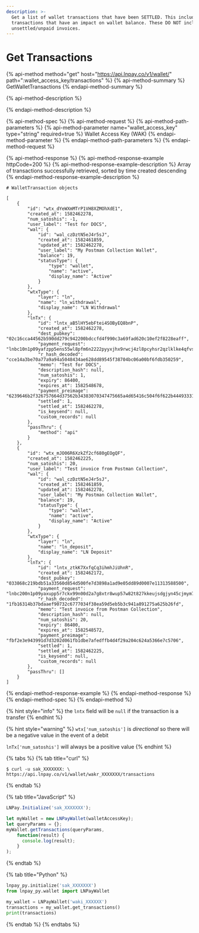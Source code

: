 ```yaml
---
description: >-
  Get a list of wallet transactions that have been SETTLED. This includes only
  transactions that have an impact on wallet balance. These DO NOT include
  unsettled/unpaid invoices.
---
```


# Get Transactions

{% api-method method="get" host="https://api.lnpay.co/v1/wallet/" path=":wallet\_access\_key/transactions" %}
{% api-method-summary %}
GetWalletTransactions
{% endapi-method-summary %}

{% api-method-description %}

{% endapi-method-description %}

{% api-method-spec %}
{% api-method-request %}
{% api-method-path-parameters %}
{% api-method-parameter name="wallet\_access\_key" type="string" required=true %}
Wallet Access Key \(WAK\)
{% endapi-method-parameter %}
{% endapi-method-path-parameters %}
{% endapi-method-request %}

{% api-method-response %}
{% api-method-response-example httpCode=200 %}
{% api-method-response-example-description %}
Array of transactions successfully retrieved, sorted by time created descending
{% endapi-method-response-example-description %}

```
# WalletTransaction objects

[
    {
        "id": "wtx_dYeWXmMTrP1VH8XZMOhXdE1",
        "created_at": 1582462278,
        "num_satoshis": -1,
        "user_label": "Test for DOCS",
        "wal": {
            "id": "wal_czDztN5eJ4r5sJ",
            "created_at": 1582461859,
            "updated_at": 1582462278,
            "user_label": "My Postman Collection Wallet",
            "balance": 19,
            "statusType": {
                "type": "wallet",
                "name": "active",
                "display_name": "Active"
            }
        },
        "wtxType": {
            "layer": "ln",
            "name": "ln_withdrawal",
            "display_name": "LN Withdrawal"
        },
        "lnTx": {
            "id": "lntx_aB5lHY5ebFtei4SOByEQ8bnP",
            "created_at": 1582462278,
            "dest_pubkey": "02c16cca44562b590dd279c942200bdccfd4f990c3a69fad620c10ef2f8228eaff",
            "payment_request": "lnbc10n1p09yafzpp5ens55wl8pfm6n2222pyyxjhx9rwcj4zl8pcyhsr2qzlklke4qfvsdq423jhxapqvehhygzyfap4xxqyz5vqcqzyssp52vyh6djmjt644fygwr54cs9vv82d2zc67tmkeun3c40ypzrvqe4srzjqt0pr36g7ke9elfvaqq3wmfey6laun0z8v0lg0nf9fdhdncxsp0y5zxkp5qqnsgqqqqqqqqqqqqq05qqrc9qy9qsqq3a4p9tvmy3sf7h2mlfpd5rcdldsyaksf8e0rk09yxtzvhcyzjrsg2janexechmzaqmnz9c7de04et7jkhmvkkjdnzn3txnz2a204ucplr595s",
            "r_hash_decoded": "cce14a3be70a77a9a94a5048434ae628dd89545f38704bc06a00bf6fdb350259",
            "memo": "Test for DOCS",
            "description_hash": null,
            "num_satoshis": 1,
            "expiry": 86400,
            "expires_at": 1582548678,
            "payment_preimage": "6239646b2f326757664d37562b34383070347475665a4d65416c504f6f622b444933314c4e6246593554553d",
            "settled": 1,
            "settled_at": 1582462278,
            "is_keysend": null,
            "custom_records": null
        },
        "passThru": {
            "method": "api"
        }
    },
    {
        "id": "wtx_mJO06R6XzkZf2cf680gEOgQF",
        "created_at": 1582462225,
        "num_satoshis": 20,
        "user_label": "Test invoice from Postman Collection",
        "wal": {
            "id": "wal_czDztN5eJ4r5sJ",
            "created_at": 1582461859,
            "updated_at": 1582462278,
            "user_label": "My Postman Collection Wallet",
            "balance": 19,
            "statusType": {
                "type": "wallet",
                "name": "active",
                "display_name": "Active"
            }
        },
        "wtxType": {
            "layer": "ln",
            "name": "ln_deposit",
            "display_name": "LN Deposit"
        },
        "lnTx": {
            "id": "lntx_ztkK7XxfqCq3ihmhJiUhnR",
            "created_at": 1582462172,
            "dest_pubkey": "033868c219bdb51a33560d854d500fe7d3898a1ad9e05dd89d0007e11313588500",
            "payment_request": "lnbc200n1p09yaxupp5r7ckx99n00d2a7g8xtr8wup57w82t827kkeujsdgjyn45cjmym7sdp623jhxapqd9h8vmmfvdjjqenjdakjq5r0wd6x6ctwyppk7mrvv43hg6t0dccqzpgxqyz5vqsp5gyfwnrqnkyvxxgpww0vwsl8tfe524ggr5kngr8n8fn4vt9xl5ggs9qy9qsq42vwx9dh2n3ggrlgwqqxqq77detywruhv2s558uk3vfrumgmjfhs3y8hwtgxe7cx6svg4pr87qzfg8mgawsveqe6wn0te9d3h02fm4spxtzy5s",
            "r_hash_decoded": "1fb16314b37bdaaef90732c6777034f38ea59d5eb5b3c941a891275a625b26fd",
            "memo": "Test invoice from Postman Collection",
            "description_hash": null,
            "num_satoshis": 20,
            "expiry": 86400,
            "expires_at": 1582548572,
            "payment_preimage": "fbf2e3e943991d7d3202d061fb1dbe7afedffb4d4f29a204c624a5366e7c5706",
            "settled": 1,
            "settled_at": 1582462225,
            "is_keysend": null,
            "custom_records": null
        },
        "passThru": []
    }
]
```
{% endapi-method-response-example %}
{% endapi-method-response %}
{% endapi-method-spec %}
{% endapi-method %}

{% hint style="info" %}
the `lntx` field will be `null` if the transaction is a transfer
{% endhint %}

{% hint style="warning" %}
`wtx['num_satoshis']` is _directional_ so there will be a negative value in the event of a debit

`lnTx['num_satoshis']` will always be a positive value
{% endhint %}

{% tabs %}
{% tab title="curl" %}
```text
$ curl -u sak_XXXXXXX: \
https://api.lnpay.co/v1/wallet/wakr_XXXXXXX/transactions
```
{% endtab %}

{% tab title="JavaScript" %}
```javascript
LNPay.Initialize('sak_XXXXXXX');

let myWallet = new LNPayWallet(walletAccessKey);
let queryParams = {};
myWallet.getTransactions(queryParams,
    function(result) {
      console.log(result);
    }
);
```
{% endtab %}

{% tab title="Python" %}
```python
lnpay_py.initialize('sak_XXXXXXX')
from lnpay_py.wallet import LNPayWallet

my_wallet = LNPayWallet('waki_XXXXXX')
transactions = my_wallet.get_transactions()
print(transactions)
```
{% endtab %}
{% endtabs %}

